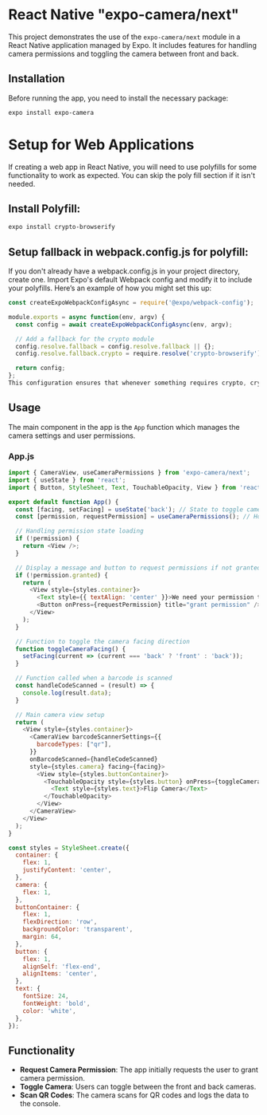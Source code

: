 # React Native "expo-camera/next"

This project demonstrates the use of the `expo-camera/next` module in a React Native application managed by Expo. It includes features for handling camera permissions and toggling the camera between front and back.

## Installation

Before running the app, you need to install the necessary package:

```bash
expo install expo-camera
```

# Setup for Web Applications

If creating a web app in React Native, you will need to use polyfills for some functionality to work as expected. You can skip the poly fill section if it isn't needed.

## Install Polyfill:

```bash
expo install crypto-browserify
```

## Setup fallback in webpack.config.js for polyfill:
If you don't already have a webpack.config.js in your project directory, create one. Import Expo's default Webpack config and modify it to include your polyfills. Here’s an example of how you might set this up:

```javascript
const createExpoWebpackConfigAsync = require('@expo/webpack-config');

module.exports = async function(env, argv) {
  const config = await createExpoWebpackConfigAsync(env, argv);

  // Add a fallback for the crypto module
  config.resolve.fallback = config.resolve.fallback || {};
  config.resolve.fallback.crypto = require.resolve('crypto-browserify');

  return config;
};
This configuration ensures that whenever something requires crypto, crypto-browserify is used if crypto is not found in list of dependencies (A fallback).
```

## Usage

The main component in the app is the `App` function which manages the camera settings and user permissions.

### App.js

```javascript
import { CameraView, useCameraPermissions } from 'expo-camera/next';
import { useState } from 'react';
import { Button, StyleSheet, Text, TouchableOpacity, View } from 'react-native';

export default function App() {
  const [facing, setFacing] = useState('back'); // State to toggle camera facing direction
  const [permission, requestPermission] = useCameraPermissions(); // Hook to request camera permissions

  // Handling permission state loading
  if (!permission) {
    return <View />;
  }

  // Display a message and button to request permissions if not granted
  if (!permission.granted) {
    return (
      <View style={styles.container}>
        <Text style={{ textAlign: 'center' }}>We need your permission to show the camera</Text>
        <Button onPress={requestPermission} title="grant permission" />
      </View>
    );
  }

  // Function to toggle the camera facing direction
  function toggleCameraFacing() {
    setFacing(current => (current === 'back' ? 'front' : 'back'));
  }

  // Function called when a barcode is scanned
  const handleCodeScanned = (result) => {
    console.log(result.data);
  }

  // Main camera view setup
  return (
    <View style={styles.container}>
      <CameraView barcodeScannerSettings={{
        barcodeTypes: ["qr"],
      }}
      onBarcodeScanned={handleCodeScanned}
      style={styles.camera} facing={facing}>
        <View style={styles.buttonContainer}>
          <TouchableOpacity style={styles.button} onPress={toggleCameraFacing}>
            <Text style={styles.text}>Flip Camera</Text>
          </TouchableOpacity>
        </View>
      </CameraView>
    </View>
  );
}

const styles = StyleSheet.create({
  container: {
    flex: 1,
    justifyContent: 'center',
  },
  camera: {
    flex: 1,
  },
  buttonContainer: {
    flex: 1,
    flexDirection: 'row',
    backgroundColor: 'transparent',
    margin: 64,
  },
  button: {
    flex: 1,
    alignSelf: 'flex-end',
    alignItems: 'center',
  },
  text: {
    fontSize: 24,
    fontWeight: 'bold',
    color: 'white',
  },
});
```


## Functionality

- **Request Camera Permission**: The app initially requests the user to grant camera permission.
- **Toggle Camera**: Users can toggle between the front and back cameras.
- **Scan QR Codes**: The camera scans for QR codes and logs the data to the console.
